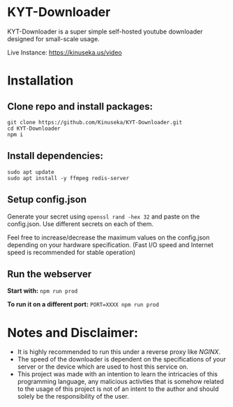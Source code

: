 # KYT-Downloader
KYT-Downloader is a super simple self-hosted youtube downloader designed for small-scale usage.

Live Instance: https://kinuseka.us/video

# Installation

## Clone repo and install packages:
```
git clone https://github.com/Kinuseka/KYT-Downloader.git
cd KYT-Downloader
npm i
```
## Install dependencies:
```
sudo apt update
sudo apt install -y ffmpeg redis-server
```
## Setup config.json
Generate your secret using `openssl rand -hex 32`
and paste on the config.json. Use different secrets on each of them.

Feel free to increase/decrease the maximum values on the config.json depending on your hardware specification. 
(Fast I/O speed and Internet speed is recommended for stable operation)

## Run the webserver
**Start with:** 
`npm run prod` 

**To run it on a different port:**
`PORT=XXXX npm run prod` 

# Notes and Disclaimer:
* It is highly recommended to run this under a reverse proxy like *NGINX*.
* The speed of the downloader is dependent on the specifications of your server or the device which are used to host this service on.
* This project was made with an intention to learn the intricacies of this programming language, any malicious activties that is somehow related to the usage of this project is not of an intent to the author and should solely be the responsibility of the user.
